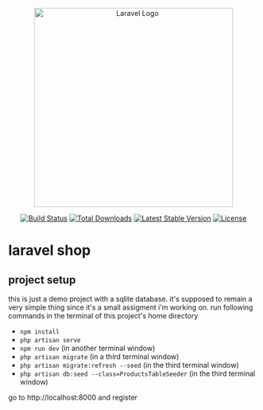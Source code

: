 <p align="center"><a href="https://laravel.com" target="_blank"><img src="https://raw.githubusercontent.com/laravel/art/master/logo-lockup/5%20SVG/2%20CMYK/1%20Full%20Color/laravel-logolockup-cmyk-red.svg" width="400" alt="Laravel Logo"></a></p>

<p align="center">
<a href="https://github.com/laravel/framework/actions"><img src="https://github.com/laravel/framework/workflows/tests/badge.svg" alt="Build Status"></a>
<a href="https://packagist.org/packages/laravel/framework"><img src="https://img.shields.io/packagist/dt/laravel/framework" alt="Total Downloads"></a>
<a href="https://packagist.org/packages/laravel/framework"><img src="https://img.shields.io/packagist/v/laravel/framework" alt="Latest Stable Version"></a>
<a href="https://packagist.org/packages/laravel/framework"><img src="https://img.shields.io/packagist/l/laravel/framework" alt="License"></a>
</p>

# laravel shop

## project setup

this is just a demo project with a sqlite database. it's supposed to remain a very simple thing since it's a small assigment i'm working on. run following commands in the terminal of this project's home directory

-   `npm install`
-   `php artisan serve`
-   `npm run dev` (in another terminal window)
-   `php artisan migrate` (in a third terminal window)
-   `php artisan migrate:refresh --seed` (in the third terminal window)
-   `php artisan db:seed --class=ProductsTableSeeder` (in the third terminal window)

go to http://localhost:8000 and register
